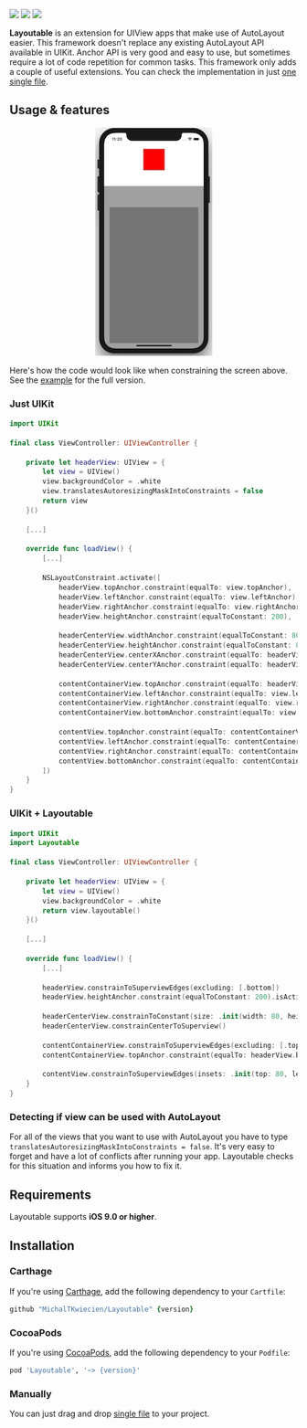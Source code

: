 ![](https://img.shields.io/badge/iOS-9.0%20%2B-green.svg)
![](https://img.shields.io/badge/carthage-compatible-green.svg)
![](https://img.shields.io/badge/cocoapods-compatible-green.svg)

**Layoutable** is an extension for UIView apps that make use of AutoLayout easier.
This framework doesn't replace any existing AutoLayout API available in UIKit. Anchor API is very good
and easy to use, but sometimes require a lot of code repetition for common tasks. This framework only adds a couple of useful extensions. You can check the implementation in just [one single file](https://github.com/MichalTKwiecien/Layoutable/blob/master/Layoutable/UIView%2BLayoutable.swift).

## Usage & features

<p align="center">
  <img src="Images/iPhoneX-Layoutable.jpg">
</p>

Here's how the code would look like when constraining the screen above. See the [example](https://github.com/MichalTKwiecien/Layoutable/blob/master/Example/ViewController.swift) for the full version.

### Just UIKit

```swift
import UIKit

final class ViewController: UIViewController {

    private let headerView: UIView = {
        let view = UIView()
        view.backgroundColor = .white
        view.translatesAutoresizingMaskIntoConstraints = false
        return view
    }()

    [...]

    override func loadView() {
        [...]

        NSLayoutConstraint.activate([
            headerView.topAnchor.constraint(equalTo: view.topAnchor),
            headerView.leftAnchor.constraint(equalTo: view.leftAnchor),
            headerView.rightAnchor.constraint(equalTo: view.rightAnchor),
            headerView.heightAnchor.constraint(equalToConstant: 200),

            headerCenterView.widthAnchor.constraint(equalToConstant: 80),
            headerCenterView.heightAnchor.constraint(equalToConstant: 80),
            headerCenterView.centerXAnchor.constraint(equalTo: headerView.centerXAnchor),
            headerCenterView.centerYAnchor.constraint(equalTo: headerView.centerYAnchor),

            contentContainerView.topAnchor.constraint(equalTo: headerView.bottomAnchor),
            contentContainerView.leftAnchor.constraint(equalTo: view.leftAnchor),
            contentContainerView.rightAnchor.constraint(equalTo: view.rightAnchor),
            contentContainerView.bottomAnchor.constraint(equalTo: view.bottomAnchor),

            contentView.topAnchor.constraint(equalTo: contentContainerView.topAnchor, constant: 80),
            contentView.leftAnchor.constraint(equalTo: contentContainerView.leftAnchor, constant: 20),
            contentView.rightAnchor.constraint(equalTo: contentContainerView.rightAnchor, constant: -20),
            contentView.bottomAnchor.constraint(equalTo: contentContainerView.bottomAnchor, constant: -20),
        ])
    }
}
```

### UIKit + Layoutable

```swift
import UIKit
import Layoutable

final class ViewController: UIViewController {

    private let headerView: UIView = {
        let view = UIView()
        view.backgroundColor = .white
        return view.layoutable()
    }()

    [...]

    override func loadView() {
        [...]

        headerView.constrainToSuperviewEdges(excluding: [.bottom])
        headerView.heightAnchor.constraint(equalToConstant: 200).isActive = true

        headerCenterView.constrainToConstant(size: .init(width: 80, height: 80))
        headerCenterView.constrainCenterToSuperview()

        contentContainerView.constrainToSuperviewEdges(excluding: [.top])
        contentContainerView.topAnchor.constraint(equalTo: headerView.bottomAnchor).isActive = true

        contentView.constrainToSuperviewEdges(insets: .init(top: 80, left: 20, bottom: 20, right: 20))
    }
}
```

### Detecting if view can be used with AutoLayout
For all of the views that you want to use with AutoLayout you have to type
`translatesAutoresizingMaskIntoConstraints = false`.
It's very easy to forget and have a lot of conflicts after running your app.
Layoutable checks for this situation and informs you how to fix it.

## Requirements

Layoutable supports **iOS 9.0 or higher**.

## Installation

### Carthage

If you're using [Carthage](https://github.com/Carthage/Carthage), add the following dependency to your `Cartfile`:

```ruby
github "MichalTKwiecien/Layoutable" {version}
```

### CocoaPods

If you're using [CocoaPods](http://cocoapods.org), add the following dependency to your `Podfile`:

```ruby
pod 'Layoutable', '~> {version}'
```

### Manually

You can just drag and drop [single file](https://github.com/MichalTKwiecien/Layoutable/blob/master/Layoutable/UIView%2BLayoutable.swift) to your project.
